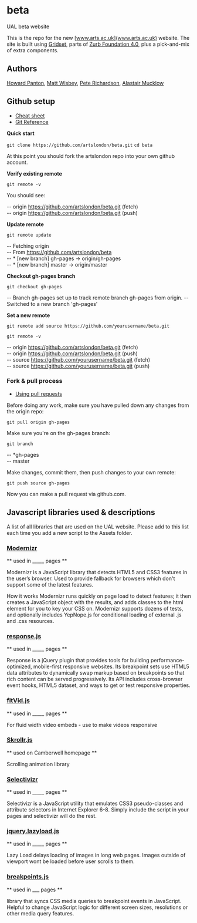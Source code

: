 beta
====

UAL beta website

This is the repo for the new [www.arts.ac.uk](www.arts.ac.uk) website.
The site is built using [Gridset](http://gridsetapp.com), parts of [Zurb Foundation 4.0](http://foundation.zurb.com/), plus a pick-and-mix of extra components.

Authors
------------

[Howard Panton](https://github.com/howardpanton), [Matt Wisbey](https://github.com/wisbey), [Pete Richardson](https://github.com/denovo), [Alastair Mucklow](https://github.com/strangerpixel)

Github setup
------------

* [Cheat sheet](http://rogerdudler.github.com/git-guide/files/git_cheat_sheet.pdf)
* [Git Reference](http://gitref.org/index.html) 

**Quick start**

`git clone https://github.com/artslondon/beta.git`
`cd beta`

At this point you should fork the artslondon repo into your own github account.

**Verify existing remote**

`git remote -v`

You should see:

-- origin	https://github.com/artslondon/beta.git (fetch)  
-- origin	https://github.com/artslondon/beta.git (push)  

**Update remote**

`git remote update`

-- Fetching origin  
-- From https://github.com/artslondon/beta  
-- * [new branch]      gh-pages   -> origin/gh-pages  
-- * [new branch]      master     -> origin/master  

**Checkout gh-pages branch**

`git checkout gh-pages`

-- Branch gh-pages set up to track remote branch gh-pages from origin.
-- Switched to a new branch 'gh-pages'

**Set a new remote**

`git remote add source https://github.com/yourusername/beta.git`

`git remote -v`

-- origin	https://github.com/artslondon/beta.git (fetch)  
-- origin	https://github.com/artslondon/beta.git (push)  
-- source	https://github.com/yourusername/beta.git (fetch)  
-- source	https://github.com/yourusername/beta.git (push)  


### Fork & pull process

* [Using pull requests](https://help.github.com/articles/using-pull-requests)

Before doing any work, make sure you have pulled down any changes from the origin repo:

`git pull origin gh-pages`

Make sure you're on the gh-pages branch:

`git branch`

-- *gh-pages  
-- master

Make changes, commit them, then push changes to your own remote:

`git push source gh-pages`

Now you can make a pull request via github.com.


## Javascript libraries used & descriptions 

A list of all libraries that are used on the UAL website. Please add to this list each time you add a new script to the Assets folder.


### [Modernizr](http://modernizr.com)

** used in _____ pages **

Modernizr is a JavaScript library that detects HTML5 and CSS3 features in the user’s browser. 
Used to provide fallback for browsers which don't support some of the latest features.

How it works
Modernizr runs quickly on page load to detect features; it then creates a JavaScript object with the results, and adds classes to the html element for you to key your CSS on. Modernizr supports dozens of tests, and optionally includes YepNope.js for conditional loading of external .js and .css resources.


### [response.js](http://responsejs.com)

** used in _____ pages **

Response is a jQuery plugin that provides tools for building performance-optimized, mobile-first responsive websites. Its breakpoint sets use HTML5 data attributes to dynamically swap markup based on breakpoints so that rich content can be served progressively. Its API includes cross-browser event hooks, HTML5 dataset, and ways to get or test responsive properties.


### [fitVid.js](http://fitvidsjs.com)

** used in _____ pages **

For fluid width video embeds - use to make videos responsive



### [Skrollr.js](https://github.com/Prinzhorn/skrollr)

** used on Camberwell homepage **

Scrolling animation library 


### [Selectivizr](http://selectivizr.com)

** used in _____ pages **

Selectivizr is a JavaScript utility that emulates CSS3 pseudo-classes and attribute selectors in Internet Explorer 6-8. Simply include the script in your pages and selectivizr will do the rest.


### [jquery.lazyload.js](https://github.com/tuupola/jquery_lazyload)

** used in _____ pages **

Lazy Load delays loading of images in long web pages. Images outside of viewport wont be loaded before user scrolls to them.


### [breakpoints.js](https://github.com/14islands/js-breakpoints)

** used in ___ pages **

library that syncs CSS media queries to breakpoint events in JavaScript. Helpful to change JavaScript logic for different screen sizes, resolutions or other media query features.

